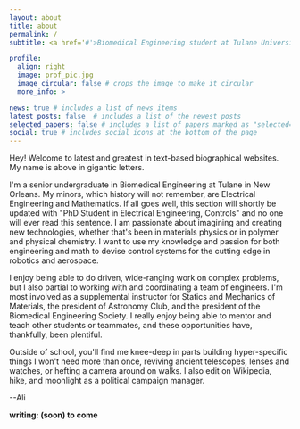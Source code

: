 ```yaml
---
layout: about
title: about
permalink: /
subtitle: <a href='#'>Biomedical Engineering student at Tulane University.</a>. alipsulehria@gmail.com

profile:
  align: right
  image: prof_pic.jpg
  image_circular: false # crops the image to make it circular
  more_info: >

news: true # includes a list of news items
latest_posts: false  # includes a list of the newest posts
selected_papers: false # includes a list of papers marked as "selected={true}"
social: true # includes social icons at the bottom of the page
---
```


Hey! Welcome to latest and greatest in text-based biographical websites. My name is above in gigantic letters.

I'm a senior undergraduate in Biomedical Engineering at Tulane in New Orleans. My minors, which history will not remember, are Electrical Engineering and Mathematics. If all goes well, this section will shortly be updated with "PhD Student in Electrical Engineering, Controls" and no one will ever read this sentence. I am passionate about imagining and creating new technologies, whether that's been in materials physics or in polymer and physical chemistry. I want to use my knowledge and passion for both engineering and math to devise control systems for the cutting edge in robotics and aerospace.

I enjoy being able to do driven, wide-ranging work on complex problems, but I also partial to working with and coordinating a team of engineers. I'm most involved as a supplemental instructor for Statics and Mechanics of Materials, the president of Astronomy Club, and the president of the Biomedical Engineering Society. I really enjoy being able to mentor and teach other students or teammates, and these opportunities have, thankfully, been plentiful.

Outside of school, you'll find me knee-deep in parts building hyper-specific things I won't need more than once, reviving ancient telescopes, lenses and watches, or hefting a camera around on walks. I also edit on Wikipedia, hike, and moonlight as a political campaign manager.

--Ali

**writing: (soon) to come**

